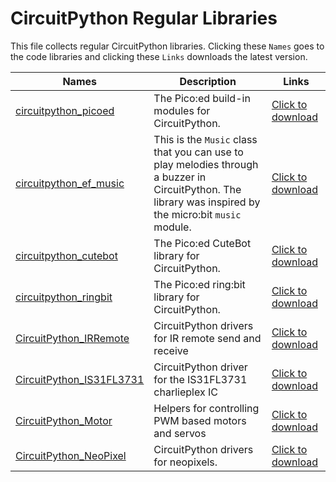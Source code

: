 # CircuitPython Regular Libraries

This file collects regular CircuitPython libraries.  Clicking these `Names` goes to the code libraries and clicking these `Links` downloads  the latest version.

| **Names** | **Description** | **Links** |
| --- | --- | --- |
| [circuitpython_picoed](https://github.com/elecfreaks/circuitpython_picoed) | The Pico:ed build-in modules for CircuitPython. | [Click to download](https://github.com/elecfreaks/circuitpython_picoed/archive/refs/heads/main.zip) |
| [circuitpython_ef_music](https://github.com/elecfreaks/circuitpython_ef_music.git) | This is the `Music` class that you can use to play melodies through a buzzer in CircuitPython. The library was inspired by the micro:bit `music` module. | [Click to download](https://github.com/elecfreaks/circuitpython_ef_music/archive/refs/heads/main.zip) |
| [circuitpython_cutebot](https://github.com/elecfreaks/circuitpython_cutebot.git) | The Pico:ed CuteBot library for CircuitPython. | [Click to download](https://github.com/elecfreaks/circuitpython_cutebot/archive/refs/heads/main.zip) |
| [circuitpython_ringbit](https://github.com/elecfreaks/circuitpython_ringbit.git) | The Pico:ed ring:bit library for CircuitPython. | [Click to download](https://github.com/elecfreaks/circuitpython_ringbit/archive/refs/heads/main.zip) |
| [CircuitPython_IRRemote](https://github.com/adafruit/Adafruit_CircuitPython_IRRemote.git) | CircuitPython drivers for IR remote send and receive | [Click to download](https://github.com/adafruit/Adafruit_CircuitPython_IRRemote/archive/refs/heads/main.zip) |
| [CircuitPython_IS31FL3731](https://github.com/adafruit/Adafruit_CircuitPython_IS31FL3731) | CircuitPython driver for the IS31FL3731 charlieplex IC | [Click to download](https://github.com/adafruit/Adafruit_CircuitPython_IS31FL3731/archive/refs/heads/main.zip) |
| [CircuitPython_Motor](https://github.com/adafruit/Adafruit_CircuitPython_Motor) | Helpers for controlling PWM based motors and servos | [Click to download](https://github.com/adafruit/Adafruit_CircuitPython_Motor/archive/refs/heads/main.zip) |
| [CircuitPython_NeoPixel](https://github.com/adafruit/Adafruit_CircuitPython_NeoPixel) | CircuitPython drivers for neopixels. | [Click to download](https://github.com/adafruit/Adafruit_CircuitPython_NeoPixel/archive/refs/heads/main.zip) |
